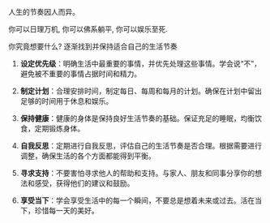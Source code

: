 人生的节奏因人而异。

你可以日理万机, 你可以佛系躺平, 你可以娱乐至死.

你究竟想要什么?
逐渐找到并保持适合自己的生活节奏

1. **设定优先级**：明确生活中最重要的事情，并优先处理这些事情。学会说“不”，避免被不重要的事情占据时间和精力。

2. **制定计划**：合理安排时间，制定每日、每周和每月的计划。确保在计划中留出足够的时间用于休息和娱乐。

3. **保持健康**：健康的身体是保持良好生活节奏的基础。保证充足的睡眠，均衡饮食，定期锻炼身体。

4. **自我反思**：定期进行自我反思，评估自己的生活节奏是否合理。根据需要进行调整，确保生活的各个方面都能得到平衡。

5. **寻求支持**：不要害怕寻求他人的帮助和支持。与家人、朋友和同事分享你的想法和感受，获得他们的建议和鼓励。

6. **享受当下**：学会享受生活中的每一个瞬间，不要总是想着未来或过去。活在当下，珍惜每一天的美好。

